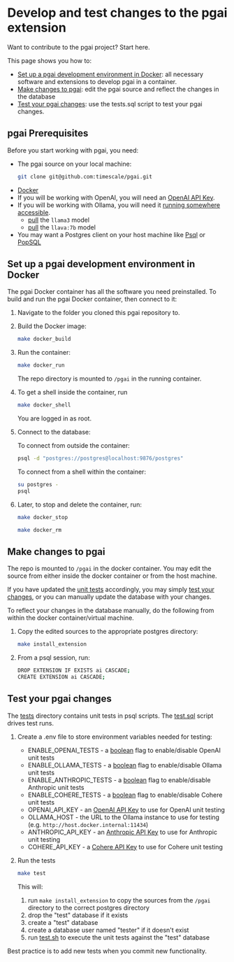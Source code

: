 # Develop and test changes to the pgai extension

Want to contribute to the pgai project? Start here.

This page shows you how to:

- [Set up a pgai development environment in Docker](#set-up-a-pgai-development-environment-in-docker): all necessary software and extensions to 
  develop pgai in a container.
- [Make changes to pgai](#make-changes-to-pgai): edit the pgai source and reflect the changes in the database
- [Test your pgai changes](#test-your-pgai-changes): use the tests.sql script to test your pgai changes.

## pgai Prerequisites

Before you start working with pgai, you need:

* The pgai source on your local machine:
   ```bash
   git clone git@github.com:timescale/pgai.git
   ```
* [Docker](https://docs.docker.com/get-docker/)
* If you will be working with OpenAI, you will need an [OpenAI API Key](https://platform.openai.com/api-keys).
* If you will be working with Ollama, you will need it [running somewhere accessible](https://github.com/ollama/ollama/blob/main/README.md#quickstart).
  * [pull](https://github.com/ollama/ollama/blob/main/README.md#pull-a-model) the `llama3` model
  * [pull](https://github.com/ollama/ollama/blob/main/README.md#pull-a-model) the `llava:7b` model
* You may want a Postgres client on your host machine like [Psql](https://www.timescale.com/blog/how-to-install-psql-on-mac-ubuntu-debian-windows/) or [PopSQL](https://docs.timescale.com/use-timescale/latest/popsql/)

## Set up a pgai development environment in Docker

The pgai Docker container has all the software you need preinstalled. To build and run the
pgai Docker container, then connect to it:

1. Navigate to the folder you cloned this pgai repository to.

2. Build the Docker image:

   ```bash
   make docker_build
   ```

3. Run the container:

   ```bash
   make docker_run
   ```
   The repo directory is mounted to `/pgai` in the running container.

4. To get a shell inside the container, run
   
   ```bash
   make docker_shell
   ```
   You are logged in as root.

5. Connect to the database:

   To connect from outside the container:
   ```bash
   psql -d "postgres://postgres@localhost:9876/postgres"
   ```
   To connect from a shell within the container:
   ```bash
   su postgres -
   psql
   ```

6. Later, to stop and delete the container, run:
   
   ```bash
   make docker_stop
   ```
   
   ```bash
   make docker_rm
   ```

## Make changes to pgai

The repo is mounted to `/pgai` in the docker container. You may edit the source 
from either inside the docker container or from the host machine.

If you have updated the [unit tests](./tests) accordingly, you may simply 
[test your changes](#test-your-pgai-changes), or you can manually update the 
database with your changes.

To reflect your changes in the database manually, do the following from within 
the docker container/virtual machine.

1. Copy the edited sources to the appropriate postgres directory:
   ```bash
   make install_extension
   ```
2. From a psql session, run:
   ```bash
   DROP EXTENSION IF EXISTS ai CASCADE;
   CREATE EXTENSION ai CASCADE;
   ```

## Test your pgai changes

The [tests](./tests) directory contains unit tests in psql scripts. The 
[test.sql](./test.sql) script drives test runs.

1. Create a .env file to store environment variables needed for testing:
   - ENABLE_OPENAI_TESTS - a [boolean](https://www.postgresql.org/docs/current/app-psql.html#PSQL-METACOMMAND-IF) flag to enable/disable OpenAI unit tests
   - ENABLE_OLLAMA_TESTS - a [boolean](https://www.postgresql.org/docs/current/app-psql.html#PSQL-METACOMMAND-IF) flag to enable/disable Ollama unit tests
   - ENABLE_ANTHROPIC_TESTS - a [boolean](https://www.postgresql.org/docs/current/app-psql.html#PSQL-METACOMMAND-IF) flag to enable/disable Anthropic unit tests
   - ENABLE_COHERE_TESTS - a [boolean](https://www.postgresql.org/docs/current/app-psql.html#PSQL-METACOMMAND-IF) flag to enable/disable Cohere unit tests
   - OPENAI_API_KEY - an [OpenAI API Key](https://platform.openai.com/api-keys) to use for OpenAI unit testing
   - OLLAMA_HOST - the URL to the Ollama instance to use for testing (e.g. `http://host.docker.internal:11434`)
   - ANTHROPIC_API_KEY - an [Anthropic API Key](https://docs.anthropic.com/en/docs/quickstart#set-your-api-key) to use for Anthropic unit testing
   - COHERE_API_KEY - a [Cohere API Key](https://docs.cohere.com/docs/rate-limits) to use for Cohere unit testing

2. Run the tests

   ```bash
   make test
   ```

   This will:
   1. run `make install_extension` to copy the sources from the `/pgai` directory to the correct postgres directory
   2. drop the "test" database if it exists
   3. create a "test" database
   4. create a database user named "tester" if it doesn't exist
   5. run [test.sh](./test.sh) to execute the unit tests against the "test" database

Best practice is to add new tests when you commit new functionality.
